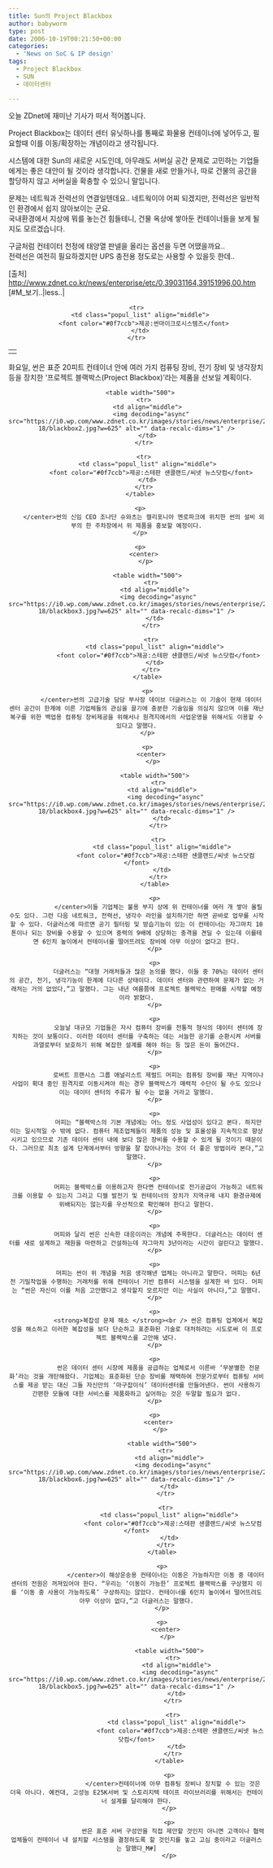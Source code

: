 ```yaml
---
title: Sun의 Project Blackbox
author: babyworm
type: post
date: 2006-10-19T00:21:50+00:00
categories:
  - 'News on SoC & IP design'
tags:
  - Project Blackbox
  - SUN
  - 데이터센터

---
```

오늘 ZDnet에 재미난 기사가 떠서 적어봅니다. 

Project Blackbox는 데이터 센터 유닛하나를 통째로 화물용 컨테이너에 넣어두고, 필요할때 이를 이동/확장하는 개념이라고 생각됩니다. 

시스템에 대한 Sun의 새로운 시도인데, 아무래도 서버실 공간 문제로 고민하는 기업들에게는 좋은 대안이 될 것이라 생각합니다. 건물을 새로 만들거나, 따로 건물의 공간을 할당하지 않고 서버실을 확충할 수 있으니 말입니다. 

문제는 네트웍과 전력선의 연결일텐데요.. 네트웍이야 어찌 되겠지만, 전력선은 일반적인 환경에서 쉽지 않아보이는 군요. <br>
국내환경에서 지상에 뭐를 놓는건 힘들테니, 건물 옥상에 쌓아둔 컨테이너들을 보게 될지도 모르겠습니다. 

구글처럼 컨테이터 천정에 태양열 판넬을 올리는 옵션을 두면 어땠을까요..<br>
전력선은 여전히 필요하겠지만 UPS 충전용 정도로는 사용할 수 있을듯 한데.. 

[출처] <http://www.zdnet.co.kr/news/enterprise/etc/0,39031164,39151996,00.htm><br>
[#M_보기..|less..|

<center>
  </p> 
  
  <table width="500">
    <tr>
      <td align="middle">
        <img decoding="async" src="https://i0.wp.com/www.zdnet.co.kr/images/stories/news/enterprise/2006/10/10-18/blackbox1.jpg?w=625" alt="" data-recalc-dims="1" />
      </td>
    </tr>
    
    <tr>
      <td class="popul_list" align="middle">
        <font color="#0f7ccb">제공:썬마이크로시스템즈</font>
      </td>
    </tr>
  </table>
  
  <p>
    </center>화요일, 썬은 표준 20피트 컨테이너 안에 여러 가지 컴퓨팅 장비, 전기 장비 및 냉각장치 등을 장치한 ‘프로젝트 블랙박스(Project Blackbox)’라는 제품을 선보일 계획이다.
  </p>
  
  <p>
    <center>
      </p> 
      
      <table width="500">
        <tr>
          <td align="middle">
            <img decoding="async" src="https://i0.wp.com/www.zdnet.co.kr/images/stories/news/enterprise/2006/10/10-18/blackbox2.jpg?w=625" alt="" data-recalc-dims="1" />
          </td>
        </tr>
        
        <tr>
          <td class="popul_list" align="middle">
            <font color="#0f7ccb">제공:스테판 섄클랜드/씨넷 뉴스닷컴</font>
          </td>
        </tr>
      </table>
      
      <p>
        </center>썬의 신임 CEO 조나단 슈와츠는 캘리포니아 멘로파크에 위치한 썬의 설비 외부의 한 주차장에서 위 제품을 홍보할 예정이다.
      </p>
      
      <p>
        <center>
          </p> 
          
          <table width="500">
            <tr>
              <td align="middle">
                <img decoding="async" src="https://i0.wp.com/www.zdnet.co.kr/images/stories/news/enterprise/2006/10/10-18/blackbox3.jpg?w=625" alt="" data-recalc-dims="1" />
              </td>
            </tr>
            
            <tr>
              <td class="popul_list" align="middle">
                <font color="#0f7ccb">제공:스테판 섄클랜드/씨넷 뉴스닷컴</font>
              </td>
            </tr>
          </table>
          
          <p>
            </center>썬의 고급기술 담당 부사장 데이브 더글러스는 이 기술이 현재 데이터 센터 공간이 한계에 이른 기업체들의 관심을 끌기에 충분한 기술임을 의심치 않으며 이를 재난복구를 위한 백업용 컴퓨팅 장비제공을 위해서나 원격지에서의 사업운영을 위해서도 이용할 수 있다고 말했다.
          </p>
          
          <p>
            <center>
              </p> 
              
              <table width="500">
                <tr>
                  <td align="middle">
                    <img decoding="async" src="https://i0.wp.com/www.zdnet.co.kr/images/stories/news/enterprise/2006/10/10-18/blackbox4.jpg?w=625" alt="" data-recalc-dims="1" />
                  </td>
                </tr>
                
                <tr>
                  <td class="popul_list" align="middle">
                    <font color="#0f7ccb">제공:스테판 섄클랜드/씨넷 뉴스닷컴</font>
                  </td>
                </tr>
              </table>
              
              <p>
                </center>이들 기업체는 불용 부지 상에 위 컨테이너를 여러 개 쌓아 올릴 수도 있다. 그런 다음 네트워크, 전력선, 냉각수 라인을 설치하기만 하면 곧바로 업무를 시작할 수 있다. 더글러스에 따르면 공기 필터링 및 방습기능이 있는 이 컨테이너는 자그마치 10톤이나 되는 장비를 수용할 수 있으며 중력의 9배에 상당하는 충격을 견딜 수 있는데 이를테면 6인치 높이에서 컨테이너를 떨어뜨려도 장비에 아무 이상이 없다고 한다.
              </p>
              
              <p>
                더글러스는 “대형 거래처들과 많은 논의를 했다. 이들 중 70%는 데이터 센터의 공간, 전기, 냉각기능이 한계에 다다른 상태이다. 데이터 센터와 관련하여 문제가 없는 거래처는 거의 없었다,”고 말했다. 그는 내년 여름쯤에 프로젝트 블랙박스 판매를 시작할 예정이라 밝혔다.
              </p>
              
              <p>
                오늘날 대규모 기업들은 자사 컴퓨터 장비를 전통적 형식의 데이터 센터에 장치하는 것이 보통이다. 이러한 데이터 센터를 구축하는 데는 서늘한 공기를 순환시켜 서버를 과열로부터 보호하기 위해 복잡한 설계를 해야 하는 등 많은 돈이 들어간다.
              </p>
              
              <p>
                로버트 프랜시스 그룹 애널리스트 제럴드 머피는 컴퓨팅 장비를 재난 지역이나 사업이 확대 중인 원격지로 이동시켜야 하는 경우 블랙박스가 매력적 수단이 될 수도 있으나 이는 데이터 센터의 주류가 될 수는 없을 거라고 말했다.
              </p>
              
              <p>
                머피는 “블랙박스의 기본 개념에는 어느 정도 사업성이 있다고 본다. 하지만 이는 일시적일 수 밖에 없다. 컴퓨터 제조업체들이 제품의 성능 및 효율성을 지속적으로 향상시키고 있으므로 기존 데이터 센터 내에 보다 많은 장비를 수용할 수 있게 될 것이기 때문이다. 그러므로 최초 설계 단계에서부터 방향을 잘 잡아나가는 것이 더 좋은 방법이라 본다,”고 말했다.
              </p>
              
              <p>
                머피는 블랙박스를 이용하고자 한다면 컨테이너로 전기공급이 가능하고 네트워크를 이용할 수 있는지 그리고 디젤 발전기 및 컨테이너의 장치가 지역규제 내지 환경규제에 위배되지는 않는지를 우선적으로 확인해야 한다고 말한다.
              </p>
              
              <p>
                머피와 달리 썬은 신속한 대응이라는 개념에 주목한다. 더글러스는 데이터 센터를 새로 설계하고 재원을 마련하고 건설하는데 자그마치 3년이라는 시간이 걸린다고 말했다.
              </p>
              
              <p>
                머피는 썬이 위 개념을 처음 생각해낸 업체는 아니라고 말한다. 머피는 6년 전 기밀작업을 수행하는 거래처를 위해 컨테이너 기반 컴퓨터 시스템을 설계한 바 있다. 머피는 “썬은 자신이 이를 처음 고안했다고 생각할지 모르지만 이는 사실이 아니다,”고 말했다.
              </p>
              
              <p>
                <strong>복잡성 문제 해소 </strong><br /> 썬은 컴퓨팅 업계에서 복잡성을 해소하고 이러한 복잡성을 보다 단순하고 표준화된 기술로 대처하려는 시도로써 이 프로젝트 블랙박스를 고안해 냈다.
              </p>
              
              <p>
                썬은 데이터 센터 시장에 제품을 공급하는 업체로서 이른바 ‘무분별한 전문화’라는 것을 개탄해왔다. 기업체는 표준화된 단순 장비를 채택하여 전문가로부터 컴퓨팅 서비스를 제공 받는 대신 그들 자신만의 ‘마구잡이식’ 데이터센터를 만들어낸다. 썬이 사용하기 간편한 모듈에 대한 서비스를 제품화하고 싶어하는 것은 두말할 필요가 없다.
              </p>
              
              <p>
                <center>
                  </p> 
                  
                  <table width="500">
                    <tr>
                      <td align="middle">
                        <img decoding="async" src="https://i0.wp.com/www.zdnet.co.kr/images/stories/news/enterprise/2006/10/10-18/blackbox6.jpg?w=625" alt="" data-recalc-dims="1" />
                      </td>
                    </tr>
                    
                    <tr>
                      <td class="popul_list" align="middle">
                        <font color="#0f7ccb">제공:스테판 섄클랜드/씨넷 뉴스닷컴</font>
                      </td>
                    </tr>
                  </table>
                  
                  <p>
                    </center>이 해상운송용 컨테이너는 이동은 가능하지만 이동 중 데이터 센터의 전원은 꺼져있어야 한다. “우리는 ‘이동이 가능한’ 프로젝트 블랙박스를 구상했지 이를 ‘이동 중 사용이 가능하도록’ 구상하지는 않았다. 컨테이너를 6인치 높이에서 떨어뜨려도 아무 이상이 없다,”고 더글러스는 말했다.
                  </p>
                  
                  <p>
                    <center>
                      </p> 
                      
                      <table width="500">
                        <tr>
                          <td align="middle">
                            <img decoding="async" src="https://i0.wp.com/www.zdnet.co.kr/images/stories/news/enterprise/2006/10/10-18/blackbox5.jpg?w=625" alt="" data-recalc-dims="1" />
                          </td>
                        </tr>
                        
                        <tr>
                          <td class="popul_list" align="middle">
                            <font color="#0f7ccb">제공:스테판 섄클랜드/씨넷 뉴스닷컴</font>
                          </td>
                        </tr>
                      </table>
                      
                      <p>
                        </center>컨테이너에 아무 컴퓨팅 장비나 장치할 수 있는 것은 더욱 아니다. 예컨대, 고성능 E25K서버 및 스토리지텍 테이프 라이브러리를 위해서는 컨테이너 설계를 달리해야 한다.
                      </p>
                      
                      <p>
                        썬은 표준 서버 구성안을 직접 제안할 것인지 아니면 고객이나 협력업체들이 컨테이너 내 설치할 시스템을 결정하도록 할 것인지를 놓고 고심 중이라고 더글러스는 말했다_M#]
                      </p>

